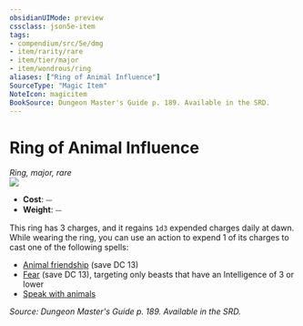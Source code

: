 ```yaml
---
obsidianUIMode: preview
cssclass: json5e-item
tags:
- compendium/src/5e/dmg
- item/rarity/rare
- item/tier/major
- item/wondrous/ring
aliases: ["Ring of Animal Influence"]
SourceType: "Magic Item"
NoteIcon: magicitem
BookSource: Dungeon Master's Guide p. 189. Available in the SRD.
---
```

# Ring of Animal Influence
*Ring, major, rare*  
![](/2-Mechanics/CLI/items/img/ring-of-animal-influence.webp#right)  

- **Cost**: ⏤
- **Weight**: ⏤

This ring has 3 charges, and it regains `1d3` expended charges daily at dawn. While wearing the ring, you can use an action to expend 1 of its charges to cast one of the following spells:

- [Animal friendship](/2-Mechanics/CLI/spells/animal-friendship.md) (save DC 13)  
- [Fear](/2-Mechanics/CLI/spells/fear.md) (save DC 13), targeting only beasts that have an Intelligence of 3 or lower  
- [Speak with animals](/2-Mechanics/CLI/spells/speak-with-animals.md)  

*Source: Dungeon Master's Guide p. 189. Available in the SRD.*